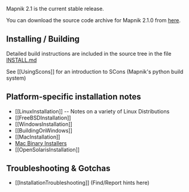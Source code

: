 Mapnik 2.1 is the current stable release. 

You can download the source code archive for Mapnik 2.1.0 from [here](https://github.com/mapnik/mapnik/downloads).

## Installing / Building

Detailed build instructions are included in the source tree in the file [INSTALL.md](https://github.com/mapnik/mapnik/blob/master/INSTALL.md)

See [[UsingScons]] for an introduction to SCons (Mapnik's python build system) 

## Platform-specific installation notes

- [[LinuxInstallation]] -- Notes on a variety of Linux Distributions
- [[FreeBSDInstallation]]
- [[WindowsInstallation]]
- [[BuildingOnWindows]]
- [[MacInstallation]]
- [Mac Binary Installers](http://dbsgeo.com/downloads)
- [[OpenSolarisInstallation]]

## Troubleshooting & Gotchas

- [[InstallationTroubleshooting]] (Find/Report hints here)